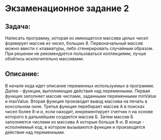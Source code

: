 # Экзаменационное задание 2

## **Задача:**

Написать программу, которая из имеющегося массива целых чисел формирует массив из чисел, больших 8. Первоначальный массив можно ввести с клавиатуры, либо сгенерировать случайным образом. При решении не рекомендуется пользоваться коллекциями, лучше обойтись исключительно массивами.

## **Описание:**

В начале кода идет описание переменных используемых в программе.
Далее - функции, выполняющие действия над переменными.
Первая функция заполняет массив числами, заданными переменными minValue и maxValue.
Вторая функция производит вывод массива на печать в консольном окне.
Третья функция перебирает массив А в поисках чисел более 8-и и, если находит, инкрементирует счетчик n на основе которого в дальнейшем создается массив Б. Затем массив Б заполняется числами из массива А которые больше 8-и.
В конце - исполняемый код, в котором вызываются функции и производятся действия над переменными.